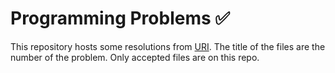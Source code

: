 # Programming Problems :white_check_mark:
This repository hosts some resolutions from [URI](https://www.urionlinejudge.com.br/judge/pt).
The title of the files are the number of the problem.
Only accepted files are on this repo.
